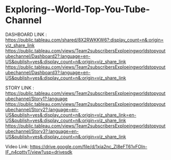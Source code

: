 # Exploring--World-Top-You-Tube-Channel
DASHBOARD LINK : 
https://public.tableau.com/shared/8X2RWKKW6?:display_count=n&:origin=viz_share_link
https://public.tableau.com/views/Team2subscribersExploeingworldstopyoutubechannel/Dashboard2?:language=en-US&publish=yes&:display_count=n&:origin=viz_share_link
https://public.tableau.com/views/Team2subscribersExploeingworldstopyoutubechannel/Dashboard3?:language=en-US&publish=yes&:display_count=n&:origin=viz_share_link

STORY LINK : 
https://public.tableau.com/views/Team2subscribersExploeingworldstopyoutubechannel/Story1?:language 
https://public.tableau.com/views/Team2subscribersExploeingworldstopyoutubechannel/Story2?:language=en-US&publish=yes&:display_count=n&:origin=viz_share_link=en-US&publish=yes&:display_count=n&:origin=viz_share_link
https://public.tableau.com/views/Team2subscribersExploeingworldstopyoutubechannel/Story3?:language=en-US&publish=yes&:display_count=n&:origin=viz_share_link

Video Link:
https://drive.google.com/file/d/1xia2nc_ZI8eFT61vFOIn-IF_n4cpttvT/view?usp=drivesdk

